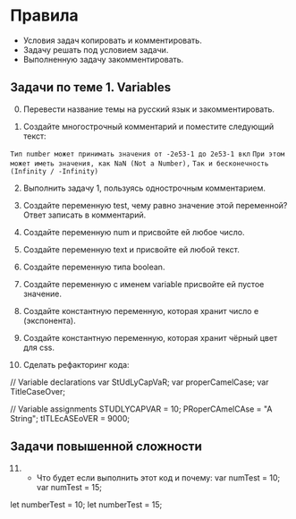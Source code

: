 # Правила #
- Условия задач копировать и комментировать.
- Задачу решать под условием задачи.
- Выполненную задачу закомментировать. 

## Задачи по теме 1. Variables ##

0. Перевести название темы на русский язык и закомментировать. 

1. Создайте многострочный комментарий и поместите следующий текст:

`Тип number может принимать значения от -2e53-1 до 2e53-1 вкл`
`При этом может иметь значения, как NaN (Not a Number),`
`Так и бесконечность (Infinity / -Infinity)`

2. Выполнить задачу 1, пользуясь однострочным комментарием.

3. Создайте переменную test, чему равно значение этой переменной? Ответ записать в комментарий.

4. Создайте переменную num и присвойте ей любое число.

5. Создайте переменную text и присвойте ей любой текст.

6. Создайте переменную типа boolean.

7. Создайте переменную с именем variable присвойте ей пустое значение.

8. Создайте константную переменную, которая хранит число e (экспонента).

9. Создайте константную переменную, которая хранит чёрный цвет для css.

10. Сделать рефакторинг кода:

// Variable declarations
var StUdLyCapVaR;
var properCamelCase;
var TitleCaseOver;

// Variable assignments
STUDLYCAPVAR = 10;
PRoperCAmelCAse = "A String";
tITLEcASEoVER = 9000;

## Задачи повышенной сложности ##

11. * Что будет если выполнить этот код и почему:
var numTest = 10;
var numTest = 15;

let numberTest = 10;
let numberTest = 15;



